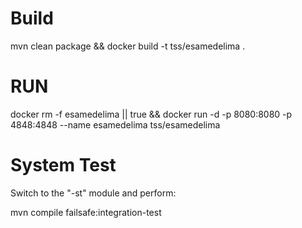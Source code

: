 # Build
mvn clean package && docker build -t tss/esamedelima .

# RUN

docker rm -f esamedelima || true && docker run -d -p 8080:8080 -p 4848:4848 --name esamedelima tss/esamedelima 

# System Test

Switch to the "-st" module and perform:

mvn compile failsafe:integration-test